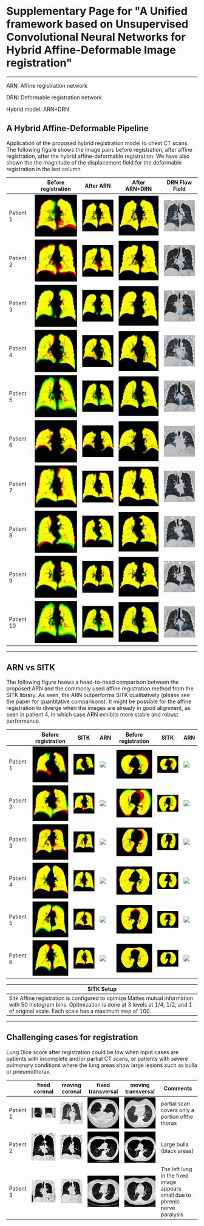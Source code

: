 
# Supplementary Page for "A Unified framework based on Unsupervised Convolutional Neural Networks for Hybrid Affine-Deformable Image registration"

----

ARN: Affine registration network 

DRN: Deformable registration network

Hybrid model: ARN+DRN

## A  Hybrid Affine-Deformable Pipeline

Application of the proposed hybrid registration model to chest CT scans. The following figure shows the image pairs before registration, after affine registration, after the hybrid affine-deformable registration. We have also shown the the magnitude of the displacement field for the deformable  registration in the last column. 

||Before registration|After ARN|After ARN+DRN|DRN Flow Field|
|----|----|----|----|----|
|Patient 1|![](imgs/v/51078172_to_44547538.orig.png)|![](imgs/v/51078172_to_44547538.arn.png)|![](imgs/v/51078172_to_44547538.vm.png)|![](imgs/v/51078172_to_44547538.flow.png)|
|Patient 2|![](imgs/v/48057819_to_32672488.orig.png)|![](imgs/v/48057819_to_32672488.arn.png)|![](imgs/v/48057819_to_32672488.vm.png)|![](imgs/v/48057819_to_32672488.flow.png)|
|Patient 3|![](imgs/v/06553963_to_22966903.orig.png)|![](imgs/v/06553963_to_22966903.arn.png)|![](imgs/v/06553963_to_22966903.vm.png)|![](imgs/v/06553963_to_22966903.flow.png)|
|Patient 4|![](imgs/v/96643212_to_77262879.orig.png)|![](imgs/v/96643212_to_77262879.arn.png)|![](imgs/v/96643212_to_77262879.vm.png)|![](imgs/v/96643212_to_77262879.flow.png)|
|Patient 5|![](imgs/v/76881768_to_33905433.orig.png)|![](imgs/v/76881768_to_33905433.arn.png)|![](imgs/v/76881768_to_33905433.vm.png)|![](imgs/v/76881768_to_33905433.flow.png)|
|Patient 6|![](imgs/v/02160131_to_97861724.orig.png)|![](imgs/v/02160131_to_97861724.arn.png)|![](imgs/v/02160131_to_97861724.vm.png)|![](imgs/v/02160131_to_97861724.flow.png)|
|Patient 7|![](imgs/v/22604050_to_49941516.orig.png)|![](imgs/v/22604050_to_49941516.arn.png)|![](imgs/v/22604050_to_49941516.vm.png)|![](imgs/v/22604050_to_49941516.flow.png)|
|Patient 8|![](imgs/v/30842140_to_68218850.orig.png)|![](imgs/v/30842140_to_68218850.arn.png)|![](imgs/v/30842140_to_68218850.vm.png)|![](imgs/v/30842140_to_68218850.flow.png)|
|Patient 9|![](imgs/v/14068610_to_37083249.orig.png)|![](imgs/v/14068610_to_37083249.arn.png)|![](imgs/v/14068610_to_37083249.vm.png)|![](imgs/v/14068610_to_37083249.flow.png)|
|Patient 10|![](imgs/v/76881768_to_33905433.orig.png)|![](imgs/v/76881768_to_33905433.arn.png)|![](imgs/v/76881768_to_33905433.vm.png)|![](imgs/v/76881768_to_33905433.flow.png)|


----

## ARN vs SITK
The following figure hsows a head-to-head comparison between the proposed ARN and the commonly used affine registration method from the SITK library. As seen, the ARN outperforms SITK qualitatively (please see the paper for quantitative comparisons). It might be possible for the affine registration to diverge when the images are already in good alignment, as seen in patient 4, in which case ARN exhibits more stable and robust performance.

||**Before registration**|**SITK**|**ARN**|**Before registration**|**SITK**|**ARN**|
|----|----|----|----|----|----|----|
|Patient 1|![](imgs/b/52533238_to_26018233CAcoro.png)|![](imgs/b/52533238_to_26018233SITKcoro.png)|![](imgs/b/52533238_to_26018233ARNcoro.png)|![](imgs/b/52533238_to_26018233CAtrns.png)|![](imgs/b/52533238_to_26018233SITKtrns.png)|![](imgs/b/52533238_to_26018233ARNtrns.png)|
|Patient 2|![](imgs/b/00464985_to_32402804CAcoro.png)|![](imgs/b/00464985_to_32402804SITKcoro.png)|![](imgs/b/00464985_to_32402804ARNcoro.png)|![](imgs/b/00464985_to_32402804CAtrns.png)|![](imgs/b/00464985_to_32402804SITKtrns.png)|![](imgs/b/00464985_to_32402804ARNtrns.png)|
|Patient 3|![](imgs/b/62828273_to_29773460CAcoro.png)|![](imgs/b/62828273_to_29773460SITKcoro.png)|![](imgs/b/62828273_to_29773460ARNcoro.png)|![](imgs/b/62828273_to_29773460CAtrns.png)|![](imgs/b/62828273_to_29773460SITKtrns.png)|![](imgs/b/62828273_to_29773460ARNtrns.png)|
|Patient 4|![](imgs/b/82307434_to_81987874CAcoro.png)|![](imgs/b/82307434_to_81987874SITKcoro.png)|![](imgs/b/82307434_to_81987874ARNcoro.png)|![](imgs/b/82307434_to_81987874CAtrns.png)|![](imgs/b/82307434_to_81987874SITKtrns.png)|![](imgs/b/82307434_to_81987874ARNtrns.png)|
|Patient 5|![](imgs/b/24201400_to_00057691CAcoro.png)|![](imgs/b/24201400_to_00057691SITKcoro.png)|![](imgs/b/24201400_to_00057691ARNcoro.png)|![](imgs/b/24201400_to_00057691CAtrns.png)|![](imgs/b/24201400_to_00057691SITKtrns.png)|![](imgs/b/24201400_to_00057691ARNtrns.png)|
|Patient 6|![](imgs/b/77142232_to_21486282CAcoro.png)|![](imgs/b/77142232_to_21486282SITKcoro.png)|![](imgs/b/77142232_to_21486282ARNcoro.png)|![](imgs/b/77142232_to_21486282CAtrns.png)|![](imgs/b/77142232_to_21486282SITKtrns.png)|![](imgs/b/77142232_to_21486282ARNtrns.png)|


|SITK Setup|
|----|
|Sitk Affine registration is configured to opimize Mattes mutual information with 50 histogram bins. Opitmization is done at 3 levels at 1/4, 1/2, and 1 of original scale. Each scale has a maximum step of 100.|


----

##  Challenging cases for registration

Lung Dice score after registration could be low when input cases are patients with incomplete and/or partial CT scans, or patients with severe pulmonary conditions where the lung areas show large lesions such as bulla or pneumothorax.

||**fixed coronal**|**moving coronal**|**fixed transversal**|**moving transversal**|**Comments**|
|----|----|----|----|----|----|
|Patient 1|![](imgs/f/14020534_to_38176629.fixed_coro.png)|![](imgs/f/14020534_to_38176629.moving_coro.png)|![](imgs/f/14020534_to_38176629.fixed_trns.png)|![](imgs/f/14020534_to_38176629.moving_trns.png)|partial scan covers only a portion ofthe thorax|
|Patient 2|![](imgs/f/26788410_to_93447078.fixed_coro.png)|![](imgs/f/26788410_to_93447078.moving_coro.png)|![](imgs/f/26788410_to_93447078.fixed_trns.png)|![](imgs/f/26788410_to_93447078.moving_trns.png)|Large bulla (black areas)|
|Patient 3|![](imgs/f/20212245_to_51510913.fixed_coro.png)|![](imgs/f/20212245_to_51510913.moving_coro.png)|![](imgs/f/20212245_to_51510913.fixed_trns.png)|![](imgs/f/20212245_to_51510913.moving_trns.png)|The left lung in the fixed image appears small due to phrenic nerve paralysis|


<!--- 
||||||
|----|----|----|----|----|
||**fixed image coronal**|**fixed image transaxial**|**moving image coronal**|**moving image transaxial**|
|pair1 input|![](imgs/f/14020534_to_38176629.fixed_coro.png)|![](imgs/f/14020534_to_38176629.fixed_trns.png)|![](imgs/f/14020534_to_38176629.moving_coro.png)|![](imgs/f/14020534_to_38176629.moving_trns.png)|
||**ARN coronal view**|**SITK coronal view**|**ARN transaxial view**|**SITK transaxial view**|
|pair1 output|![](imgs/f/14020534_to_38176629ARNcoro.png)|![](imgs/f/14020534_to_38176629SITKcoro.png)|![](imgs/f/14020534_to_38176629ARNtrns.png)|![](imgs/f/14020534_to_38176629SITKtrns.png)|
||**fixed image coronal**|**fixed image transaxial**|**moving image coronal**|**moving image transaxial**|
|pair2 input|![](imgs/f/26788410_to_93447078.fixed_coro.png)|![](imgs/f/26788410_to_93447078.fixed_trns.png)|![](imgs/f/26788410_to_93447078.moving_coro.png)|![](imgs/f/26788410_to_93447078.moving_trns.png)|
||**ARN coronal view**|**SITK coronal view**|**ARN transaxial view**|**SITK transaxial view**|
|pair2 output|![](imgs/f/26788410_to_93447078ARNcoro.png)|![](imgs/f/26788410_to_93447078SITKcoro.png)|![](imgs/f/26788410_to_93447078ARNtrns.png)|![](imgs/f/26788410_to_93447078SITKtrns.png)|
||**fixed image coronal**|**fixed image transaxial**|**moving image coronal**|**moving image transaxial**|
|pair3 intput|![](imgs/f/20212245_to_51510913.fixed_coro.png)|![](imgs/f/20212245_to_51510913.fixed_trns.png)|![](imgs/f/20212245_to_51510913.moving_coro.png)|![](imgs/f/20212245_to_51510913.moving_trns.png)|
||**ARN coronal view**|**SITK coronal view**|**ARN transaxial view**|**SITK transaxial view**|
|pair3 output|![](imgs/f/20212245_to_51510913ARNcoro.png)|![](imgs/f/20212245_to_51510913SITKcoro.png)|![](imgs/f/20212245_to_51510913ARNtrns.png)|![](imgs/f/20212245_to_51510913SITKtrns.png)|
||**fixed image coronal**|**fixed image transaxial**|**moving image coronal**|**moving image transaxial**|
|pair4 input|![](imgs/f/50179315_to_32552628.fixed_coro.png)|![](imgs/f/50179315_to_32552628.fixed_trns.png)|![](imgs/f/50179315_to_32552628.moving_coro.png)|![](imgs/f/50179315_to_32552628.moving_trns.png)|
||**ARN coronal view**|**SITK coronal view**|**ARN transaxial view**|**SITK transaxial view**|
|pair4 output|![](imgs/f/50179315_to_32552628ARNcoro.png)|![](imgs/f/50179315_to_32552628SITKcoro.png)|![](imgs/f/50179315_to_32552628ARNtrns.png)|![](imgs/f/50179315_to_32552628SITKtrns.png)|
||**fixed image coronal**|**fixed image transaxial**|**moving image coronal**|**moving image transaxial**|
|pair5 input|![](imgs/f/39772525_to_42416930.fixed_coro.png)|![](imgs/f/39772525_to_42416930.fixed_trns.png)|![](imgs/f/39772525_to_42416930.moving_coro.png)|![](imgs/f/39772525_to_42416930.moving_trns.png)|
||**ARN coronal view**|**SITK coronal view**|**ARN transaxial view**|**SITK transaxial view**|
|pair5 output|![](imgs/f/39772525_to_42416930ARNcoro.png)|![](imgs/f/39772525_to_42416930SITKcoro.png)|![](imgs/f/39772525_to_42416930ARNtrns.png)|![](imgs/f/39772525_to_42416930SITKtrns.png)|
||**fixed image coronal**|**fixed image transaxial**|**moving image coronal**|**moving image transaxial**|
|pair6 input|![](imgs/f/55921267_to_04476681.fixed_coro.png)|![](imgs/f/55921267_to_04476681.fixed_trns.png)|![](imgs/f/55921267_to_04476681.moving_coro.png)|![](imgs/f/55921267_to_04476681.moving_trns.png)|
||**ARN coronal view**|**SITK coronal view**|**ARN transaxial view**|**SITK transaxial view**|
|pair6 output|![](imgs/f/55921267_to_04476681ARNcoro.png)|![](imgs/f/55921267_to_04476681SITKcoro.png)|![](imgs/f/55921267_to_04476681ARNtrns.png)|![](imgs/f/55921267_to_04476681SITKtrns.png)|
-->

